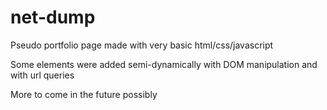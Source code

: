 # net-dump

Pseudo portfolio page made with very basic html/css/javascript

Some elements were added semi-dynamically with DOM manipulation and with url queries

More to come in the future possibly
